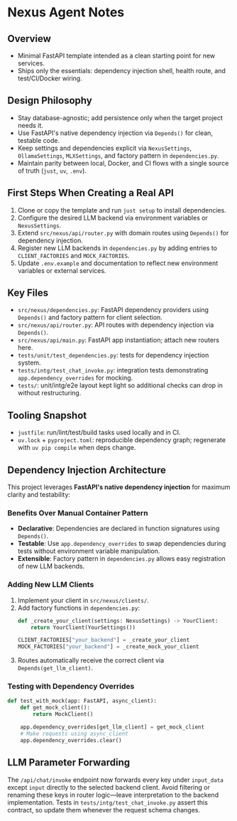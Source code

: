 # Nexus Agent Notes

## Overview
- Minimal FastAPI template intended as a clean starting point for new services.
- Ships only the essentials: dependency injection shell, health route, and test/CI/Docker wiring.

## Design Philosophy
- Stay database-agnostic; add persistence only when the target project needs it.
- Use FastAPI's native dependency injection via `Depends()` for clean, testable code.
- Keep settings and dependencies explicit via `NexusSettings`, `OllamaSettings`, `MLXSettings`, and factory pattern in `dependencies.py`.
- Maintain parity between local, Docker, and CI flows with a single source of truth (`just`, `uv`, `.env`).

## First Steps When Creating a Real API
1. Clone or copy the template and run `just setup` to install dependencies.
2. Configure the desired LLM backend via environment variables or `NexusSettings`.
3. Extend `src/nexus/api/router.py` with domain routes using `Depends()` for dependency injection.
4. Register new LLM backends in `dependencies.py` by adding entries to `CLIENT_FACTORIES` and `MOCK_FACTORIES`.
5. Update `.env.example` and documentation to reflect new environment variables or external services.

## Key Files
- `src/nexus/dependencies.py`: FastAPI dependency providers using `Depends()` and factory pattern for client selection.
- `src/nexus/api/router.py`: API routes with dependency injection via `Depends()`.
- `src/nexus/api/main.py`: FastAPI app instantiation; attach new routers here.
- `tests/unit/test_dependencies.py`: tests for dependency injection system.
- `tests/intg/test_chat_invoke.py`: integration tests demonstrating `app.dependency_overrides` for mocking.
- `tests/`: unit/intg/e2e layout kept light so additional checks can drop in without restructuring.

## Tooling Snapshot
- `justfile`: run/lint/test/build tasks used locally and in CI.
- `uv.lock` + `pyproject.toml`: reproducible dependency graph; regenerate with `uv pip compile` when deps change.

## Dependency Injection Architecture

This project leverages **FastAPI's native dependency injection** for maximum clarity and testability:

### Benefits Over Manual Container Pattern
- **Declarative**: Dependencies are declared in function signatures using `Depends()`.
- **Testable**: Use `app.dependency_overrides` to swap dependencies during tests without environment variable manipulation.
- **Extensible**: Factory pattern in `dependencies.py` allows easy registration of new LLM backends.

### Adding New LLM Clients
1. Implement your client in `src/nexus/clients/`.
2. Add factory functions in `dependencies.py`:
   ```python
   def _create_your_client(settings: NexusSettings) -> YourClient:
       return YourClient(YourSettings())

   CLIENT_FACTORIES["your_backend"] = _create_your_client
   MOCK_FACTORIES["your_backend"] = _create_mock_your_client
   ```
3. Routes automatically receive the correct client via `Depends(get_llm_client)`.

### Testing with Dependency Overrides
```python
def test_with_mock(app: FastAPI, async_client):
    def get_mock_client():
        return MockClient()

    app.dependency_overrides[get_llm_client] = get_mock_client
    # Make requests using async_client
    app.dependency_overrides.clear()
```

## LLM Parameter Forwarding

The `/api/chat/invoke` endpoint now forwards every key under `input_data` except `input` directly to the selected backend client.
Avoid filtering or renaming these keys in router logic—leave interpretation to the backend implementation. Tests in
`tests/intg/test_chat_invoke.py` assert this contract, so update them whenever the request schema changes.
